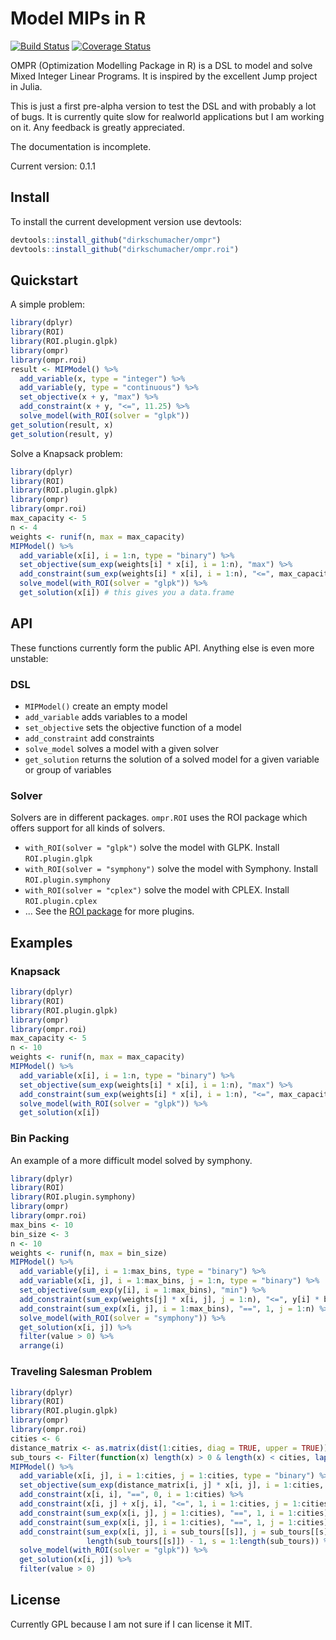 # Model MIPs in R

[![Build Status](https://travis-ci.org/dirkschumacher/ompr.png?branch=master)](https://travis-ci.org/dirkschumacher/ompr)
[![Coverage Status](https://coveralls.io/repos/github/dirkschumacher/ompr/badge.svg?branch=master)](https://coveralls.io/github/dirkschumacher/ompr?branch=master)

OMPR (Optimization Modelling Package in R) is a DSL to model and solve Mixed Integer Linear Programs. It is inspired by the excellent Jump project in Julia.

This is just a first pre-alpha version to test the DSL and with probably a lot of bugs. It is currently quite slow for realworld applications but I am working on it. Any feedback is greatly appreciated.

The documentation is incomplete.

Current version: 0.1.1

## Install

To install the current development version use devtools:

```R 
devtools::install_github("dirkschumacher/ompr")
devtools::install_github("dirkschumacher/ompr.roi")
```

## Quickstart

A simple problem:

```R
library(dplyr)
library(ROI)
library(ROI.plugin.glpk)
library(ompr)
library(ompr.roi)
result <- MIPModel() %>%
  add_variable(x, type = "integer") %>%
  add_variable(y, type = "continuous") %>%
  set_objective(x + y, "max") %>%
  add_constraint(x + y, "<=", 11.25) %>%
  solve_model(with_ROI(solver = "glpk")) 
get_solution(result, x)
get_solution(result, y)
```

Solve a Knapsack problem:

```R
library(dplyr)
library(ROI)
library(ROI.plugin.glpk)
library(ompr)
library(ompr.roi)
max_capacity <- 5
n <- 4
weights <- runif(n, max = max_capacity)
MIPModel() %>%
  add_variable(x[i], i = 1:n, type = "binary") %>%
  set_objective(sum_exp(weights[i] * x[i], i = 1:n), "max") %>%
  add_constraint(sum_exp(weights[i] * x[i], i = 1:n), "<=", max_capacity) %>%
  solve_model(with_ROI(solver = "glpk")) %>% 
  get_solution(x[i]) # this gives you a data.frame
```

## API

These functions currently form the public API. Anything else is even more unstable:

### DSL
* `MIPModel()` create an empty model
* `add_variable` adds variables to a model
* `set_objective` sets the objective function of a model
* `add_constraint` add constraints
* `solve_model` solves a model with a given solver
* `get_solution` returns the solution of a solved model for a given variable or group of variables

### Solver

Solvers are in different packages. `ompr.ROI` uses the ROI package which offers support for all kinds of solvers.

* `with_ROI(solver = "glpk")` solve the model with GLPK. Install `ROI.plugin.glpk`
* `with_ROI(solver = "symphony")` solve the model with Symphony. Install `ROI.plugin.symphony`
* `with_ROI(solver = "cplex")` solve the model with CPLEX. Install `ROI.plugin.cplex`
* ... See the [ROI package](https://cran.r-project.org/web/packages/ROI/index.html) for more plugins.

 
## Examples

### Knapsack

```R
library(dplyr)
library(ROI)
library(ROI.plugin.glpk)
library(ompr)
library(ompr.roi)
max_capacity <- 5
n <- 10
weights <- runif(n, max = max_capacity)
MIPModel() %>%
  add_variable(x[i], i = 1:n, type = "binary") %>%
  set_objective(sum_exp(weights[i] * x[i], i = 1:n), "max") %>%
  add_constraint(sum_exp(weights[i] * x[i], i = 1:n), "<=", max_capacity) %>%
  solve_model(with_ROI(solver = "glpk")) %>% 
  get_solution(x[i])
```

### Bin Packing
An example of a more difficult model solved by symphony.

```R
library(dplyr)
library(ROI)
library(ROI.plugin.symphony)
library(ompr)
library(ompr.roi)
max_bins <- 10
bin_size <- 3
n <- 10
weights <- runif(n, max = bin_size)
MIPModel() %>%
  add_variable(y[i], i = 1:max_bins, type = "binary") %>%
  add_variable(x[i, j], i = 1:max_bins, j = 1:n, type = "binary") %>%
  set_objective(sum_exp(y[i], i = 1:max_bins), "min") %>%
  add_constraint(sum_exp(weights[j] * x[i, j], j = 1:n), "<=", y[i] * bin_size, i = 1:max_bins) %>%
  add_constraint(sum_exp(x[i, j], i = 1:max_bins), "==", 1, j = 1:n) %>%
  solve_model(with_ROI(solver = "symphony")) %>% 
  get_solution(x[i, j]) %>%
  filter(value > 0) %>%
  arrange(i)
```

### Traveling Salesman Problem

```R
library(dplyr)
library(ROI)
library(ROI.plugin.glpk)
library(ompr)
library(ompr.roi)
cities <- 6
distance_matrix <- as.matrix(dist(1:cities, diag = TRUE, upper = TRUE))
sub_tours <- Filter(function(x) length(x) > 0 & length(x) < cities, lapply(sets::cset_power(1:cities), as.double))
MIPModel() %>%
  add_variable(x[i, j], i = 1:cities, j = 1:cities, type = "binary") %>%
  set_objective(sum_exp(distance_matrix[i, j] * x[i, j], i = 1:cities, j = 1:cities), direction = "min") %>%
  add_constraint(x[i, i], "==", 0, i = 1:cities) %>%
  add_constraint(x[i, j] + x[j, i], "<=", 1, i = 1:cities, j = 1:cities) %>%
  add_constraint(sum_exp(x[i, j], j = 1:cities), "==", 1, i = 1:cities) %>%
  add_constraint(sum_exp(x[i, j], i = 1:cities), "==", 1, j = 1:cities) %>%
  add_constraint(sum_exp(x[i, j], i = sub_tours[[s]], j = sub_tours[[s]]), "<=",
                 length(sub_tours[[s]]) - 1, s = 1:length(sub_tours)) %>%
  solve_model(with_ROI(solver = "glpk")) %>% 
  get_solution(x[i, j]) %>%
  filter(value > 0)
```

## License

Currently GPL because I am not sure if I can license it MIT.
